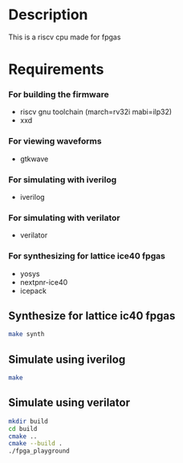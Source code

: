 # Description 
This is a riscv cpu made for fpgas

# Requirements

### For building the firmware
- riscv gnu toolchain (march=rv32i mabi=ilp32)
- xxd 
### For viewing waveforms
- gtkwave 
### For simulating with iverilog
- iverilog
### For simulating with verilator
- verilator
### For synthesizing for lattice ice40 fpgas
- yosys
- nextpnr-ice40
- icepack

## Synthesize for lattice ic40 fpgas
```sh
make synth
```

## Simulate using iverilog

```sh
make
```

## Simulate using verilator

```sh 
mkdir build
cd build
cmake ..
cmake --build .
./fpga_playground
```
